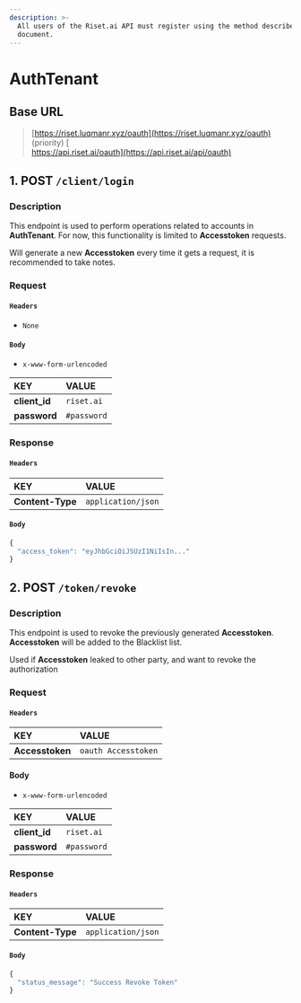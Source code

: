 ```yaml
---
description: >-
  All users of the Riset.ai API must register using the method described in this
  document.
---
```


# AuthTenant

## **Base URL**

> [https://riset.luqmanr.xyz/oauth](https://riset.luqmanr.xyz/oauth) \(priority\) [  
> https://api.riset.ai/oauth](https://api.riset.ai/api/oauth)

## **1. POST `/client/login`**

### **Description**

This endpoint is used to perform operations related to accounts in **AuthTenant**. For now, this functionality is limited to **Accesstoken** requests.

Will generate a new **Accesstoken** every time it gets a request, it is recommended to take notes.

### **Request**

#### **`Headers`**

* `None`

#### **`Body`**

* `x-www-form-urlencoded`

| KEY | VALUE |
| :--- | :--- |
| **client\_id** | `riset.ai` |
| **password** | `#password` |

### **Response**

#### **`Headers`**

| KEY | VALUE |
| :--- | :--- |
| **Content-Type** | `application/json` |

#### **`Body`**

```javascript
{
  "access_token": "eyJhbGciOiJSUzI1NiIsIn..."
}
```

## **2. POST `/token/revoke`**

### **Description**

This endpoint is used to revoke the previously generated **Accesstoken**. **Accesstoken** will be added to the Blacklist list.

Used if **Accesstoken** leaked to other party, and want to revoke the authorization

### **Request**

#### **`Headers`**

| KEY | VALUE |
| :--- | :--- |
| **Accesstoken** | `oauth Accesstoken` |

#### Body

* `x-www-form-urlencoded`

| KEY | VALUE |
| :--- | :--- |
| **client\_id** | `riset.ai` |
| **password** | `#password` |

### **Response**

#### **`Headers`**

| KEY | VALUE |
| :--- | :--- |
| **Content-Type** | `application/json` |

#### **`Body`**

```javascript
{
  "status_message": "Success Revoke Token"
}
```

